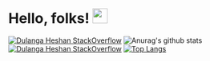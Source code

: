 # Hello, folks! <img src="https://raw.githubusercontent.com/MartinHeinz/MartinHeinz/master/wave.gif" width="30px">
[![Dulanga Heshan StackOverflow](https://github-readme-stackoverflow.vercel.app/?userID=9216423&theme=dark&layout=default)](https://stackoverflow.com/users/9216423/dulanga-heshan)
![Anurag's github stats](https://github-readme-stats.vercel.app/api?username=dulangaheshan&count_private=true&theme=radical)
[![Dulanga Heshan StackOverflow](https://github-readme-stackoverflow.vercel.app/?userID=9216423&theme=dark&layout=default)](https://stackoverflow.com/users/9216423/dulanga-heshan)
[![Top Langs](https://github-readme-stats.vercel.app/api/top-langs/?username=dulangaheshan&repo=github-readme-stats&theme=radical&show_icons=true&layout=compact)](https://github.com/anuraghazra/github-readme-stats)
